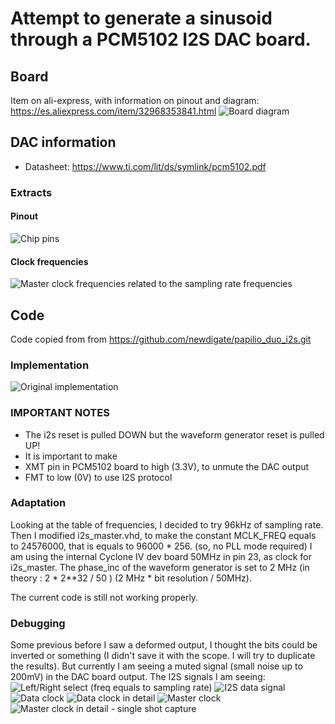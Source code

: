# Attempt to generate a sinusoid through a PCM5102 I2S DAC board.
## Board
Item on ali-express, with information on pinout and diagram: https://es.aliexpress.com/item/32968353841.html
![Board diagram](doc/pcm5102_board_diagram.jpg)

## DAC information
 * Datasheet: https://www.ti.com/lit/ds/symlink/pcm5102.pdf
### Extracts
#### Pinout
![Chip pins](doc/pcm5102_table2_TerminalFunctions.png)

#### Clock frequencies
![Master clock frequencies related to the sampling rate frequencies](doc/pcm5102_table3_MasterClock_vs_SRs.png)


## Code
Code copied from from https://github.com/newdigate/papilio_duo_i2s.git

### Implementation
![Original implementation](doc/wave_gen_circuit.png)

### IMPORTANT NOTES
 * The i2s reset is pulled DOWN but the waveform generator reset is pulled UP!
 * It is important to make
  * XMT pin in PCM5102 board to high (3.3V), to unmute the DAC output
  * FMT to low (0V) to use I2S protocol

### Adaptation
Looking at the table of frequencies, I decided to try 96kHz of sampling rate. Then I modified i2s_master.vhd, to make the constant MCLK_FREQ equals to 24576000, that is equals to 96000 * 256. (so, no PLL mode required)
I am using the internal Cyclone IV dev board 50MHz in pin 23, as clock for i2s_master. The phase_inc of the waveform generator is set to 2 MHz (in theory : 2 * 2**32 / 50 ) (2 MHz * bit resolution / 50MHz).

The current code is still not working properly.
### Debugging
Some previous before I saw a deformed output, I thought the bits could be inverted or something (I didn't save it with the scope. I will try to duplicate the results).
But currently I am seeing a muted signal  (small noise up to 200mV) in the DAC board output.
The I2S signals I am seeing:
![Left/Right select (freq equals to sampling rate)](doc/LeftRight_WordSelect.png)
![I2S data signal](doc/DataOut.png)
![Data clock](doc/BCK_DataClock.png)
![Data clock in detail](doc/BCK_DataClock_Detailed.png)
![Master clock](doc/MasterClock.png)
![Master clock in detail - single shot capture](doc/MasterClock_Detailed_SingleShot.png)

